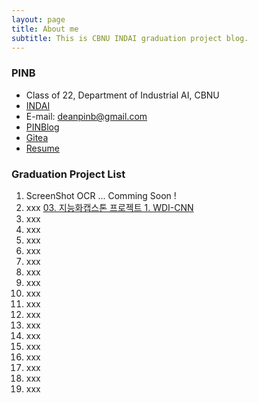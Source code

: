 ```yaml
---
layout: page
title: About me
subtitle: This is CBNU INDAI graduation project blog.
---
```


### PINB 

- Class of 22, Department of Industrial AI, CBNU
- [INDAI](https://indai.cbnu.ac.kr/iai)
- E-mail: deanpinb@gmail.com
- [PINBlog](https://pinblog.codes)
- [Gitea](https://gitea.pinblog.codes/explore/repos)
- [Resume](https://resume.pinblog.codes)


### Graduation Project List

01. ScreenShot OCR ... Comming Soon !
02. xxx
[03. 지능화캡스톤 프로젝트 1. WDI-CNN]("/_posts/_deeplearning/_2023-04-26-wdi-cnn.html")
04. xxx
05. xxx
06. xxx
07. xxx
08. xxx
09. xxx
10. xxx
11. xxx
12. xxx
13. xxx
14. xxx
15. xxx
16. xxx
17. xxx
18. xxx
19. xxx
20. xxx
